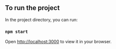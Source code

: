 

## To run the project

In the project directory, you can run:

### `npm start`

Open [http://localhost:3000](http://localhost:3000) to view it in your browser.






